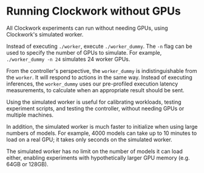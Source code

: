 # Running Clockwork without GPUs

All Clockwork experiments can run without needing GPUs, using Clockwork's simulated worker.

Instead of executing `./worker`, execute `./worker_dummy`.  The `-n` flag can be used to specify the number of GPUs to simulate.  For example, `./worker_dummy -n 24` simulates 24 worker GPUs.

From the controller's perspective, the `worker_dummy` is indistinguishable from the `worker`.  It will respond to actions in the same way.  Instead of executing inferences, the `worker_dummy` uses our pre-profiled execution latency measurements, to calculate when an appropriate result should be sent.

Using the simulated worker is useful for calibrating workloads, testing experiment scripts, and testing the controller, without needing GPUs or multiple machines.

In addition, the simulated worker is much faster to initialize when using large numbers of models.  For example, 4000 models can take up to 10 minutes to load on a real GPU; it takes only seconds on the simulated worker.

The simulated worker has no limit on the number of models it can load either, enabling experiments with hypothetically larger GPU memory (e.g. 64GB or 128GB).